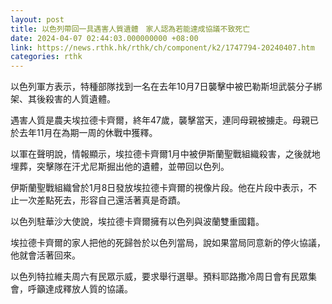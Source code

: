 ```yaml
---
layout: post
title: 以色列帶回一具遇害人質遺體　家人認為若能達成協議不致死亡
date: 2024-04-07 02:44:03.000000000 +08:00
link: https://news.rthk.hk/rthk/ch/component/k2/1747794-20240407.htm
categories: rthk
---
```


以色列軍方表示，特種部隊找到一名在去年10月7日襲擊中被巴勒斯坦武裝分子綁架、其後殺害的人質遺體。

遇害人質是農夫埃拉德卡齊爾，終年47歲，襲擊當天，連同母親被擄走。母親已於去年11月在為期一周的休戰中獲釋。

以軍在聲明說，情報顯示，埃拉德卡齊爾1月中被伊斯蘭聖戰組織殺害，之後就地埋葬，突擊隊在汗尤尼斯掘出他的遺體，並帶回以色列。

伊斯蘭聖戰組織曾於1月8日發放埃拉德卡齊爾的視像片段。他在片段中表示，不止一次差點死去，形容自己還活著真是奇蹟。

以色列駐華沙大使說，埃拉德卡齊爾擁有以色列與波蘭雙重國籍。

埃拉德卡齊爾的家人把他的死歸咎於以色列當局，說如果當局同意新的停火協議，他就會活著回來。

以色列特拉維夫周六有民眾示威，要求舉行選舉。預料耶路撒冷周日會有民眾集會，呼籲達成釋放人質的協議。
